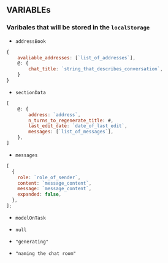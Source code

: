 ## VARIABLEs

### Varibales that will be stored in the `localStorage`

- `addressBook`

```js
{
    avaliable_addresses: [`list_of_addresses`],
    @: {
        chat_title: `string_that_describes_conversation`,
    }
}
```

- `sectionData`

```js
[
    @: {
        address: `address`,
        n_turns_to_regenerate_title: #,
        last_edit_date: `date_of_last_edit`,
        messages: [`list_of_messages`],
    },
]
```

- `messages`

```js
[
  {
    role: `role_of_sender`,
    content: `message_content`,
    message: `message_content`,
    expanded: false,
  },
];
```

- `modelOnTask`

- `null`
- `"generating"`
- `"naming the chat room"`